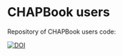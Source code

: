 # CHAPBook users
Repository of CHAPBook users code:

[![DOI](https://zenodo.org/badge/666131920.svg)](https://zenodo.org/badge/latestdoi/666131920)


